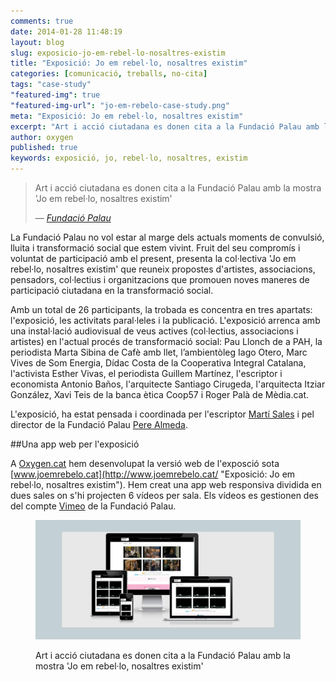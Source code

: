 ```yaml
---
comments: true
date: 2014-01-28 11:48:19
layout: blog
slug: exposicio-jo-em-rebel-lo-nosaltres-existim
title: "Exposició: Jo em rebel·lo, nosaltres existim"
categories: [comunicació, treballs, no-cita]
tags: "case-study"
"featured-img": true
"featured-img-url": "jo-em-rebelo-case-study.png"
meta: "Exposició: Jo em rebel·lo, nosaltres existim"
excerpt: "Art i acció ciutadana es donen cita a la Fundació Palau amb la mostra 'Jo em rebel·lo, nosaltres existim'"
author: oxygen
published: true
keywords: exposició, jo, rebel·lo, nosaltres, existim
---
```


<blockquote>
	<p>Art i acció ciutadana es donen cita a la Fundació Palau amb la mostra 'Jo em rebel·lo, nosaltres existim'</p>
	<footer>
		&mdash; <cite><a href="{{ page.url }}" title="{{ page.title }}">Fundació Palau</a></cite>
	</footer>
</blockquote>

La Fundació Palau no vol estar al marge dels actuals moments de convulsió, lluita i transformació social que estem vivint. Fruit del seu compromís i voluntat de participació amb el present, presenta la col·lectiva 'Jo em rebel·lo, nosaltres existim' que reuneix propostes d'artistes, associacions, pensadors, col·lectius i organitzacions que promouen noves maneres de participació ciutadana en la transformació social.  

Amb un total de 26 participants, la trobada es concentra en tres apartats: l'exposició, les activitats paral·leles i la publicació. L'exposició arrenca amb una instal·lació audiovisual de veus actives (col·lectius, associacions i artistes) en l'actual procés de transformació social: Pau Llonch de a PAH, la periodista Marta Sibina de Cafè amb llet, l’ambientòleg Iago Otero, Marc Vives de Som Energia, Dídac Costa de la Cooperativa Integral Catalana, l'activista Esther Vivas, el periodista Guillem Martínez, l'escriptor i economista Antonio Baños, l'arquitecte Santiago Cirugeda, l'arquitecta Itziar González, Xavi Teis de la banca ètica Coop57 i Roger Palà de Mèdia.cat.

L'exposició, ha estat pensada i coordinada per l'escriptor [Martí Sales](https://twitter.com/itramselas "Martí Sales  (itramselas) a Twitter") i pel director de la Fundació Palau [Pere Almeda](https://twitter.com/AlmedaPere "Pere Almeda (AlmedaPere) a Twitter").

##Una app web per l'exposició

A [Oxygen.cat](/ "Oxygen comunicació i infraestructures per mitjà dels darres estàndards de disseny, programació web i virtualització al núvol") hem desenvolupat la versió web de l'exposció sota [www.joemrebelo.cat](http://www.joemrebelo.cat/ "Exposició: Jo em rebel·lo, nosaltres existim"). Hem creat una app web responsiva dividida en dues sales on s'hi projecten 6 vídeos per sala. Els vídeos es gestionen des del compte [Vimeo](http://vimeo.com/fundaciopalau) de la Fundació Palau.

<figure class="hidden-xs hidden-sm ox_animate_when_almost_visible ox_right-to-left"><img src="/assets/img/jo-em-rebelo-nosaltres-existim-multi-dispositiu-snapshot.png" /><figcaption><p>Art i acció ciutadana es donen cita a la Fundació Palau amb la mostra 'Jo em rebel·lo, nosaltres existim'</p></figcaption></figure>